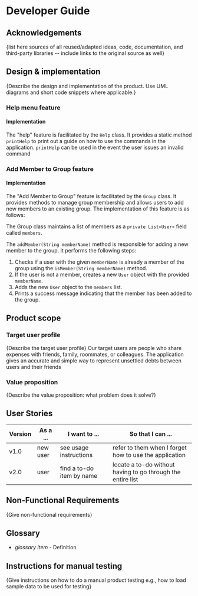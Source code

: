 # Developer Guide

## Acknowledgements

{list here sources of all reused/adapted ideas, code, documentation, and third-party libraries -- include links to the original source as well}

## Design & implementation

{Describe the design and implementation of the product. Use UML diagrams and short code snippets where applicable.}
### Help menu feature
#### Implementation
The "help" feature is facilitated by the  `Help` class. 
It provides a static method `printHelp` to print out a guide on how to use the commands in the application.
`printHelp` can be used in the event the user issues an invalid command


### Add Member to Group feature
#### Implementation

The "Add Member to Group" feature is facilitated by the `Group` class. It provides methods to manage group membership and allows users to add new members to an existing group. The implementation of this feature is as follows:

The Group class maintains a list of members as a `private List<User>` field called `members`.

The `addMember(String memberName)` method is responsible for adding a new member to the group. It performs the following steps:

1. Checks if a user with the given `memberName` is already a member of the group using the `isMember(String memberName)` method. 
2. If the user is not a member, creates a new `User` object with the provided `memberName`.
3. Adds the new `User` object to the `members` list.
4. Prints a success message indicating that the member has been added to the group.

## Product scope
### Target user profile

{Describe the target user profile}
Our target users are people who share expenses with friends, family, roommates, or colleagues.
The application gives an accurate and simple way to represent unsettled debts between users and their friends

### Value proposition

{Describe the value proposition: what problem does it solve?}

## User Stories

| Version | As a ... | I want to ...             | So that I can ...                                           |
|---------|----------|---------------------------|-------------------------------------------------------------|
| v1.0    | new user | see usage instructions    | refer to them when I forget how to use the application      |
| v2.0    | user     | find a to-do item by name | locate a to-do without having to go through the entire list |

## Non-Functional Requirements

{Give non-functional requirements}

## Glossary

* *glossary item* - Definition

## Instructions for manual testing

{Give instructions on how to do a manual product testing e.g., how to load sample data to be used for testing}
